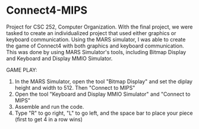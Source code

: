 # Connect4-MIPS

Project for CSC 252, Computer Organization. With the final project, we were tasked to create an individualized project that used either graphics or keyboard communication. Using the MARS simulator, I was able to create the game of Connect4 with both graphics and keyboard communication. This was done by using MARS Simulator's tools, including Bitmap Display and Keyboard and Display MMIO Simulator.

GAME PLAY:
1. In the MARS Simulator, open the tool "Bitmap Display" and set the diplay height and width to 512. Then "Connect to MIPS"
2. Open the tool "Keyboard and Display MMIO Simulator" and "Connect to MIPS"
3. Assemble and run the code. 
4. Type "R" to go right, "L" to go left, and the space bar to place your piece (first to get 4 in a row wins)
